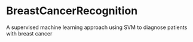 # BreastCancerRecognition
A supervised machine learning approach using SVM to diagnose patients with breast cancer
